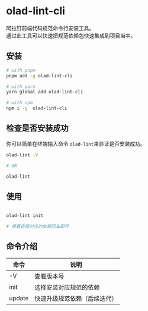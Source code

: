 # olad-lint-cli

阿拉钉前端代码规范命令行安装工具。  
通过此工具可以快速把规范依赖包快速集成到项目当中。

## 安装

```bash
# with pnpm
pnpm add -g olad-lint-cli

# with yarn 
yarn global add olad-lint-cli

# with npm
npm i -g  olad-lint-cli

```

## 检查是否安装成功

你可以简单在终端输入命令 `olad-lint`来验证是否安装成功。

```bash
olad-lint -V 

# OR 

olad-lint
```

## 使用 

```bash 

olad-lint init 

# 接着选择对应的依赖回车即可

```

## 命令介绍

| 命令                        |      说明           |
| ---------------------------| ------------------- |
| -V                         | 查看版本号            |
| init                       | 选择安装对应规范的依赖  |
| update                     | 快速升级规范依赖（后续迭代）  |